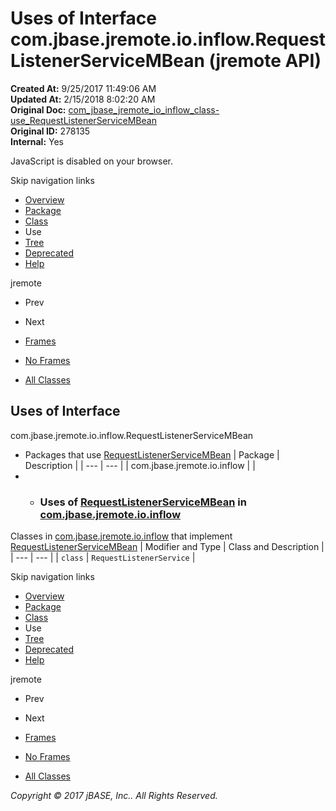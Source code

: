 # Uses of Interface com.jbase.jremote.io.inflow.RequestListenerServiceMBean (jremote   API)

**Created At:** 9/25/2017 11:49:06 AM  
**Updated At:** 2/15/2018 8:02:20 AM  
**Original Doc:** [com_jbase_jremote_io_inflow_class-use_RequestListenerServiceMBean](https://docs.jbase.com/39257-class-use/com_jbase_jremote_io_inflow_class-use_RequestListenerServiceMBean)  
**Original ID:** 278135  
**Internal:** Yes  

<!--<br>    try {<br>        if (location.href.indexOf('is-external=true') == -1) {<br>            parent.document.title="Uses of Interface com.jbase.jremote.io.inflow.RequestListenerServiceMBean (jremote   API)";<br>        }<br>    }<br>    catch(err) {<br>    }<br>//-->
JavaScript is disabled on your browser.

Skip navigation links

- [Overview](../../../../../../overview-summary.html)
- [Package](./../../com.jbase.jremote.io.inflow-%28jremote---api%29)
- [Class](./../../requestlistenerservicembean-%28jremote---api%29 "interface in com.jbase.jremote.io.inflow")
- Use
- [Tree](./../../com.jbase.jremote.io.inflow-class-hierarchy-%28jremote---api%29)
- [Deprecated](../../../../../../deprecated-list.html)
- [Help](../../../../../../help-doc.html)


jremote <br>

- Prev
- Next


- [Frames](./.)
- [No Frames](./.)


- [All Classes](../../../../../../allclasses-noframe.html)


<!--<br>  allClassesLink = document.getElementById("allclasses\_navbar\_top");<br>  if(window==top) {<br>    allClassesLink.style.display = "block";<br>  }<br>  else {<br>    allClassesLink.style.display = "none";<br>  }<br>  //-->

## Uses of Interface
com.jbase.jremote.io.inflow.RequestListenerServiceMBean

- Packages that use [RequestListenerServiceMBean](./../../requestlistenerservicembean-%28jremote---api%29 "interface in com.jbase.jremote.io.inflow") | Package | Description |
| --- | --- |
| com.jbase.jremote.io.inflow |   |
- - ### Uses of [RequestListenerServiceMBean](./../../requestlistenerservicembean-%28jremote---api%29 "interface in com.jbase.jremote.io.inflow") in [com.jbase.jremote.io.inflow](./../../com.jbase.jremote.io.inflow-%28jremote---api%29)


Classes in [com.jbase.jremote.io.inflow](./../../com.jbase.jremote.io.inflow-%28jremote---api%29) that implement [RequestListenerServiceMBean](./../../requestlistenerservicembean-%28jremote---api%29 "interface in com.jbase.jremote.io.inflow") | Modifier and Type | Class and Description |
| --- | --- |
| `class` | `RequestListenerService`  |

Skip navigation links

- [Overview](../../../../../../overview-summary.html)
- [Package](./../../com.jbase.jremote.io.inflow-%28jremote---api%29)
- [Class](./../../requestlistenerservicembean-%28jremote---api%29 "interface in com.jbase.jremote.io.inflow")
- Use
- [Tree](./../../com.jbase.jremote.io.inflow-class-hierarchy-%28jremote---api%29)
- [Deprecated](../../../../../../deprecated-list.html)
- [Help](../../../../../../help-doc.html)


jremote <br>

- Prev
- Next


- [Frames](./.)
- [No Frames](./.)


- [All Classes](../../../../../../allclasses-noframe.html)


<!--<br>  allClassesLink = document.getElementById("allclasses\_navbar\_bottom");<br>  if(window==top) {<br>    allClassesLink.style.display = "block";<br>  }<br>  else {<br>    allClassesLink.style.display = "none";<br>  }<br>  //-->

*Copyright © 2017 jBASE, Inc.. All Rights Reserved.*
